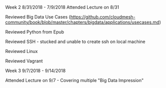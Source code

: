 Week 2 8/31/2018 - 7/9/2018
Attended Lecture on 8/31

Reviewed Big Data Use Cases (https://github.com/cloudmesh-community/book/blob/master/chapters/bigdata/applications/usecases.md)

Reviewed Python from Epub

Reviewed SSH - stucked and unable to create ssh on local machine

Reviewed Linux

Reviewed Vagrant


Week 3 9/7/2018 - 9/14/2018

Attended Lecture on 9/7 - Covering multiple "Big Data Impression"
